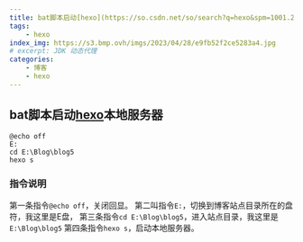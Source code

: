 ```yaml
---
title: bat脚本启动[hexo](https://so.csdn.net/so/search?q=hexo&spm=1001.2101.3001.7020)本地服务器
tags:
    - hexo
index_img: https://s3.bmp.ovh/imgs/2023/04/28/e9fb52f2ce5283a4.jpg
# excerpt: JDK 动态代理
categories:
    - 博客
    - hexo
---
```

## bat脚本启动[hexo](https://so.csdn.net/so/search?q=hexo&spm=1001.2101.3001.7020)本地服务器



```she
@echo off
E:
cd E:\Blog\blog5
hexo s
```

### 指令说明

第一条指令`@echo off`，关闭回显。
第二叫指令`E:`，切换到博客站点目录所在的盘符，我这里是E盘，
第三条指令`cd E:\Blog\blog5`，进入站点目录，我这里是`E:\Blog\blog5`
第四条指令`hexo s`，启动本地服务器。
